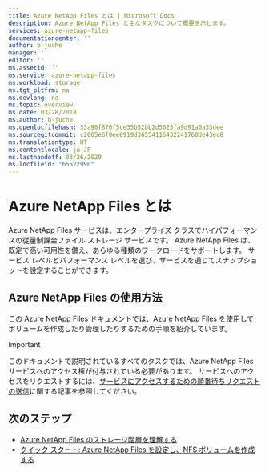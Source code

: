 ```yaml
---
title: Azure NetApp Files とは | Microsoft Docs
description: Azure NetApp Files と主なタスクについて概要を示します。
services: azure-netapp-files
documentationcenter: ''
author: b-juche
manager: ''
editor: ''
ms.assetid: ''
ms.service: azure-netapp-files
ms.workload: storage
ms.tgt_pltfrm: na
ms.devlang: na
ms.topic: overview
ms.date: 03/28/2018
ms.author: b-juche
ms.openlocfilehash: 33a90f876f5ce35b52bb2d5625fa9d91a0a33dee
ms.sourcegitcommit: c2065e6f0ee0919d36554116432241760de43ec8
ms.translationtype: HT
ms.contentlocale: ja-JP
ms.lasthandoff: 03/26/2020
ms.locfileid: "65522990"
---
```

# <a name="what-is-azure-netapp-files"></a>Azure NetApp Files とは

Azure NetApp Files サービスは、エンタープライズ クラスでハイパフォーマンスの従量制課金ファイル ストレージ サービスです。 Azure NetApp Files は、既定で高い可用性を備え、あらゆる種類のワークロードをサポートします。 サービス レベルとパフォーマンス レベルを選び、サービスを通じてスナップショットを設定することができます。 

## <a name="learn-how-to-use-azure-netapp-files"></a>Azure NetApp Files の使用方法

この Azure NetApp Files ドキュメントでは、Azure NetApp Files を使用してボリュームを作成したり管理したりするための手順を紹介しています。 

> [!IMPORTANT] 
> このドキュメントで説明されているすべてのタスクでは、Azure NetApp Files サービスへのアクセス権が付与されている必要があります。 サービスへのアクセスをリクエストするには、[サービスにアクセスするための順番待ちリクエストの送信](azure-netapp-files-register.md#waitlist)に関する記事を参照してください。

## <a name="next-steps"></a>次のステップ

* [Azure NetApp Files のストレージ階層を理解する](azure-netapp-files-understand-storage-hierarchy.md) 
* [クイック スタート: Azure NetApp Files を設定し、NFS ボリュームを作成する](azure-netapp-files-quickstart-set-up-account-create-volumes.md)